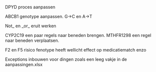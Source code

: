 DPYD proces aanpassen

ABCB1 genotype aanpassen. G->C en A->T

Not_ en \_or_ eruit werken

CYP2C19 een paar regels naar beneden brengen.
MTHFR1298 een regel naar beneden verplaatsen.

F2 en F5 risico fenotype heeft wellicht effect op medicatiematch enzo

Exceptions inbouwen voor dingen zoals een leeg vakje in de aanpassingen.xlsx